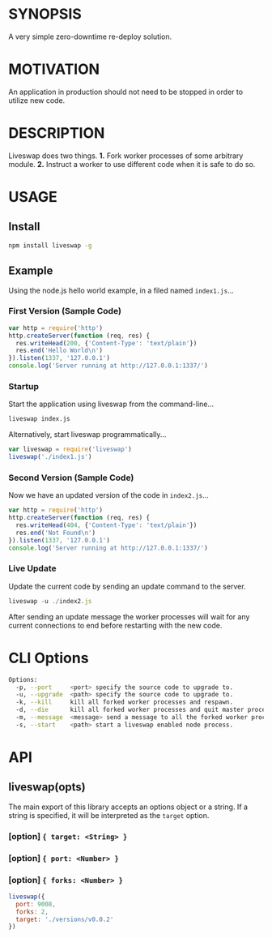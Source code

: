 # SYNOPSIS
A very simple zero-downtime re-deploy solution.

# MOTIVATION
An application in production should not need to be stopped in order to
utilize new code. 

# DESCRIPTION
Liveswap does two things. **1.** Fork worker processes of some arbitrary
module. **2.** Instruct a worker to use different code when it is safe to 
do so.

# USAGE

## Install
```bash
npm install liveswap -g
```

## Example
Using the node.js hello world example, in a filed named `index1.js`...

### First Version (Sample Code)
```js
var http = require('http')
http.createServer(function (req, res) {
  res.writeHead(200, {'Content-Type': 'text/plain'})
  res.end('Hello World\n')
}).listen(1337, '127.0.0.1')
console.log('Server running at http://127.0.0.1:1337/')
```

### Startup
Start the application using liveswap from the command-line...

```bash
liveswap index.js
```
Alternatively, start liveswap programmatically...

```js
var liveswap = require('liveswap')
liveswap('./index1.js')
```

### Second Version (Sample Code)
Now we have an updated version of the code in `index2.js`...

```js
var http = require('http')
http.createServer(function (req, res) {
  res.writeHead(404, {'Content-Type': 'text/plain'})
  res.end('Not Found\n')
}).listen(1337, '127.0.0.1')
console.log('Server running at http://127.0.0.1:1337/')
```

### Live Update
Update the current code by sending an update command to the server.

```js
liveswap -u ./index2.js
```

After sending an update message the worker processes will wait for
any current connections to end before restarting with the new code.

# CLI Options

```bash
Options:
  -p, --port     <port> specify the source code to upgrade to.
  -u, --upgrade  <path> specify the source code to upgrade to.
  -k, --kill     kill all forked worker processes and respawn.
  -d, --die      kill all forked worker processes and quit master process.
  -m, --message  <message> send a message to all the forked worker processes.
  -s, --start    <path> start a liveswap enabled node process.
```

# API

## liveswap(opts)
The main export of this library accepts an options object or a string. If a 
string is specified, it will be interpreted as the `target` option.

### [option] `{ target: <String> }`

### [option] `{ port: <Number> }`

### [option] `{ forks: <Number> }`

```js
liveswap({
  port: 9008,
  forks: 2,
  target: './versions/v0.0.2'
})
```
